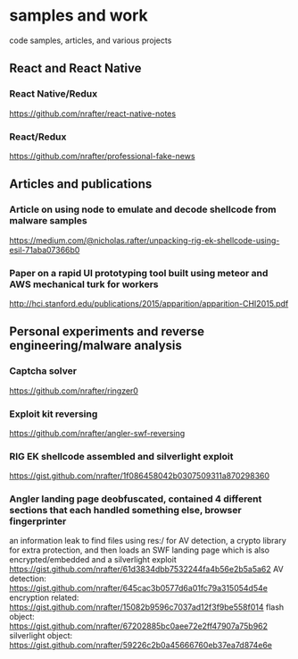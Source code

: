# samples and work
code samples, articles, and various projects

## React and React Native
### React Native/Redux
https://github.com/nrafter/react-native-notes
### React/Redux
https://github.com/nrafter/professional-fake-news


## Articles and publications
### Article on using node to emulate and decode shellcode from malware samples
https://medium.com/@nicholas.rafter/unpacking-rig-ek-shellcode-using-esil-71aba07366b0
### Paper on a rapid UI prototyping tool built using meteor and AWS mechanical turk for workers
http://hci.stanford.edu/publications/2015/apparition/apparition-CHI2015.pdf

## Personal experiments and reverse engineering/malware analysis
### Captcha solver
https://github.com/nrafter/ringzer0

### Exploit kit reversing
https://github.com/nrafter/angler-swf-reversing

### RIG EK shellcode assembled and silverlight exploit
https://gist.github.com/nrafter/1f086458042b0307509311a870298360

### Angler landing page deobfuscated, contained 4 different sections that each handled something else, browser fingerprinter
an information leak to find files using res:/ for AV detection, a crypto library for extra protection, and then loads an SWF landing page which is also encrypted/embedded and a silverlight exploit
https://gist.github.com/nrafter/61d3834dbb7532244fa4b56e2b5a5a62
AV detection: https://gist.github.com/nrafter/645cac3b0577d6a01fc79a315054d54e
encryption related: https://gist.github.com/nrafter/15082b9596c7037ad12f3f9be558f014
flash object: https://gist.github.com/nrafter/67202885bc0aee72e2ff47907a75b962
silverlight object: https://gist.github.com/nrafter/59226c2b0a45666760eb37ea7d874e6e
